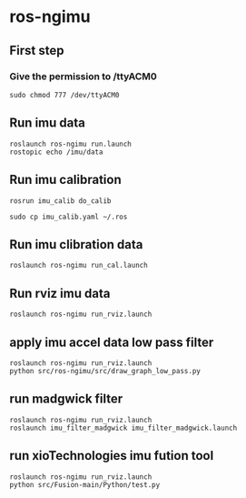 # ros-ngimu

## First step
	
### Give the permission to /ttyACM0
	
	sudo chmod 777 /dev/ttyACM0

## Run imu data

	roslaunch ros-ngimu run.launch
	rostopic echo /imu/data


## Run imu calibration

	rosrun imu_calib do_calib
	
	sudo cp imu_calib.yaml ~/.ros

## Run imu clibration data

	roslaunch ros-ngimu run_cal.launch
	
## Run rviz imu data

	roslaunch ros-ngimu run_rviz.launch
	
	
## apply imu accel data low pass filter 

	roslaunch ros-ngimu run_rviz.launch
	python src/ros-ngimu/src/draw_graph_low_pass.py
	
	
## run madgwick filter
	
	roslaunch ros-ngimu run_rviz.launch
	roslaunch imu_filter_madgwick imu_filter_madgwick.launch

## run xioTechnologies imu fution tool
	
	roslaunch ros-ngimu run_rviz.launch
	python src/Fusion-main/Python/test.py
